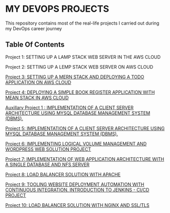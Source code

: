 # MY DEVOPS PROJECTS
This repository contains most of the real-life projects I carried out during my DevOps career journey

## Table Of Contents
Project 1: SETTING UP A LAMP STACK WEB SERVER IN THE AWS CLOUD

Project 2: SETTING UP A LEMP STACK WEB SERVER ON AWS CLOUD

[Project 3: SETTING UP A MERN STACK AND DEPLOYING A TODO APPLICATION ON AWS CLOUD](https://github.com/meetmayowa/DevOps-PBL/blob/main/project3.md)

[Project 4: DEPLOYING A SIMPLE BOOK REGISTER APPLICATION WITH MEAN STACK IN AWS CLOUD](https://github.com/meetmayowa/DevOps-PBL/blob/main/project4.md)

[Auxillary Project 1 : IMPLEMENTATION OF A CLIENT SERVER ARCHITECTURE USING MYSQL DATABASE MANAGEMENT SYSTEM (DBMS).](https://github.com/meetmayowa/DevOps-PBL/blob/main/project5.md)

[Project 5: IMPLEMENTATION OF A CLIENT SERVER ARCHITECTURE USING MYSQL DATABASE MANAGEMENT SYSTEM (DBMS).](https://github.com/meetmayowa/DevOps-PBL/blob/main/project5.md)

[Project 6: IMPLEMENTING LOGICAL VOLUME MANAGEMENT AND WORDPRESS WEB SOLUTION PROJECT](https://github.com/meetmayowa/DevOps-PBL/blob/main/Project6-Implementing_lvs_and_wordpress_web_solution_project/project6.md)

[Project 7: IMPLEMENTATION OF WEB APPLICATION ARCHITECTURE WITH A SINGLE DATABASE AND NFS SERVER](https://github.com/meetmayowa/DevOps-PBL/blob/main/Project7-Implementation_of_web_application_architecture_with_a_single_database_and_nfs_server/project7.md)


[Project 8: LOAD BALANCER SOLUTION WITH APACHE](https://github.com/meetmayowa/DevOps-PBL/blob/main/Project8_Load_balancer_solution_with_apache/project8.md)
 
 
[Project 9: TOOLING WEBSITE DEPLOYMENT AUTOMATION WITH CONTINUOUS INTEGRATION. INTRODUCTION TO JENKINS - CI/CD PROJECT](https://github.com/meetmayowa/DevOps-PBL/blob/main/Project9_Working_with_Jenkins_CICD_project/project9.md)



[Project 10: LOAD BALANCER SOLUTION WITH NGINX AND SSL/TLS](https://github.com/meetmayowa/DevOps-PBL/blob/main/Project6-Implementing_lvs_and_wordpress_web_solution_project/project6.md)